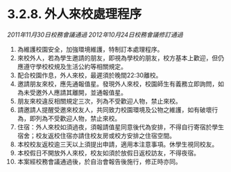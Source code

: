 # 3.2.8. 外人來校處理程序

_2011年11月30日校務會議通過_ _2012年10月24日校務會議修訂通過_

1. 為維護校園安全，加強環境維護，特制訂本處理程序。
2. 來校外人，若為學生邀請的朋友，即視為學校的朋友，校方基本上歡迎，但仍應遵守學校校規及生活公約等相關規定。
3. 配合校園作息，外人來校，最遲須於晚間22:30離校。
4. 邀請朋友來校，應先通報值星。發現外人來校，校園師生有義務立即詢問，如為未受邀外人應請其離開，並通報值星。
5. 朋友來校違反相關規定三次，列為不受歡迎人物，禁止來校。
6. 請邀請人提醒受邀來校友人，共同致力校園環境及公物之維護，如有破壞行為，即列為不受歡迎人物，禁止來校。
7. 住宿：外人來校如須過夜，須報請值星同意後代為安排，不得自行寄宿於學生宿舍；校友返校住宿亦請住校友房或校方安排之住宿空間。
8. 本校校友返校逾三天以上須提出申請，適用本注意事項。休學生視同校友。
9. 本校假日不開放外人來校，校友如須於放假日返校訪友，不得夜宿。
10. 本案經校務會議通過後，於自治會報告後施行，修正時亦同。

